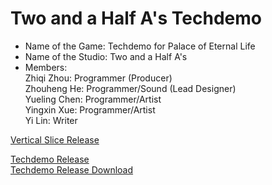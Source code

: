 # Two and a Half A's Techdemo # 

* Name of the Game: Techdemo for Palace of Eternal Life    
* Name of the Studio: Two and a Half A's    
* Members:  
  Zhiqi Zhou: Programmer (Producer)  
  Zhouheng He: Programmer/Sound (Lead Designer)  
  Yueling Chen: Programmer/Artist  
  Yingxin Xue: Programmer/Artist  
  Yi Lin: Writer  
  
[Vertical Slice Release](/2.5As_VS/index.html)  

[Techdemo Release](/2.5As_Techdemo/index.html)  
[Techdemo Release Download](2.5As_Techdemo.zip)  
